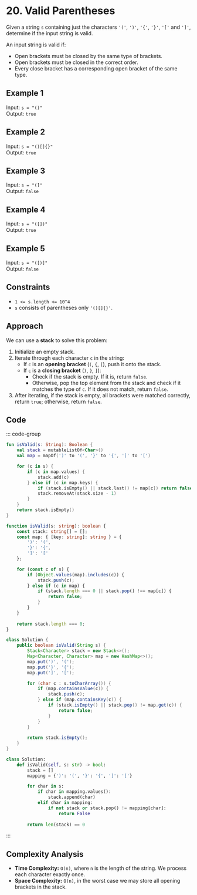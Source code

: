 # 20. Valid Parentheses

Given a string `s` containing just the characters `'('`, `')'`, `'{'`, `'}'`, `'['` and `']'`, determine if the input string is valid.

An input string is valid if:

- Open brackets must be closed by the same type of brackets.
- Open brackets must be closed in the correct order.
- Every close bracket has a corresponding open bracket of the same type.

## Example 1

Input: `s = "()"`  
Output: `true`

## Example 2

Input: `s = "()[]{}"`  
Output: `true`

## Example 3

Input: `s = "(]"`  
Output: `false`

## Example 4

Input: `s = "([])"`  
Output: `true`

## Example 5

Input: `s = "([)]"`  
Output: `false`

## Constraints

- `1 <= s.length <= 10^4`
- `s` consists of parentheses only `'()[]{}'`.

## Approach

We can use a **stack** to solve this problem:

1. Initialize an empty stack.
2. Iterate through each character `c` in the string:
   - If `c` is an **opening bracket** (`(`, `{`, `[`), push it onto the stack.
   - If `c` is a **closing bracket** (`)`, `}`, `]`):
     - Check if the stack is empty. If it is, return `false`.
     - Otherwise, pop the top element from the stack and check if it matches the type of `c`. If it does not match, return `false`.
3. After iterating, if the stack is empty, all brackets were matched correctly, return `true`; otherwise, return `false`.

## Code

::: code-group

```kotlin [Kotlin]
fun isValid(s: String): Boolean {
    val stack = mutableListOf<Char>()
    val map = mapOf(')' to '(', '}' to '{', ']' to '[')

    for (c in s) {
        if (c in map.values) {
            stack.add(c)
        } else if (c in map.keys) {
            if (stack.isEmpty() || stack.last() != map[c]) return false
            stack.removeAt(stack.size - 1)
        }
    }
    return stack.isEmpty()
}
```

```typescript [TypeScript]
function isValid(s: string): boolean {
    const stack: string[] = [];
    const map: { [key: string]: string } = {
        ')': '(',
        '}': '{',
        ']': '['
    };

    for (const c of s) {
        if (Object.values(map).includes(c)) {
            stack.push(c);
        } else if (c in map) {
            if (stack.length === 0 || stack.pop() !== map[c]) {
                return false;
            }
        }
    }
    
    return stack.length === 0;
}
```

```java [Java]
class Solution {
    public boolean isValid(String s) {
        Stack<Character> stack = new Stack<>();
        Map<Character, Character> map = new HashMap<>();
        map.put(')', '(');
        map.put('}', '{');
        map.put(']', '[');

        for (char c : s.toCharArray()) {
            if (map.containsValue(c)) {
                stack.push(c);
            } else if (map.containsKey(c)) {
                if (stack.isEmpty() || stack.pop() != map.get(c)) {
                    return false;
                }
            }
        }
        
        return stack.isEmpty();
    }
}
```

```python [Python]
class Solution:
    def isValid(self, s: str) -> bool:
        stack = []
        mapping = {')': '(', '}': '{', ']': '['}

        for char in s:
            if char in mapping.values():
                stack.append(char)
            elif char in mapping:
                if not stack or stack.pop() != mapping[char]:
                    return False
        
        return len(stack) == 0
```

:::

## Complexity Analysis

- **Time Complexity:** `O(n)`, where `n` is the length of the string. We process each character exactly once.  
- **Space Complexity:** `O(n)`, in the worst case we may store all opening brackets in the stack.
